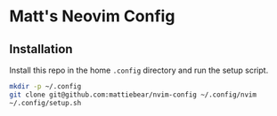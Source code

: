 # Matt's Neovim Config

## Installation

Install this repo in the home `.config` directory and run the setup script.

```sh
mkdir -p ~/.config
git clone git@github.com:mattiebear/nvim-config ~/.config/nvim
~/.config/setup.sh
```
